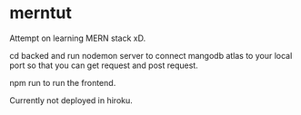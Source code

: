 # merntut

Attempt on learning MERN stack xD.

cd backed and run nodemon server to connect mangodb atlas to your local port so that you can get request and post request.

npm run to run the frontend. 

Currently not deployed in hiroku.
